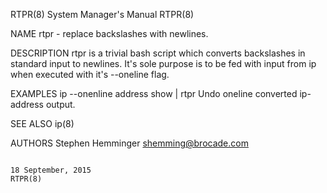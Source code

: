 RTPR(8)                                                                                    System Manager's Manual                                                                                    RTPR(8)



NAME
       rtpr - replace backslashes with newlines.


DESCRIPTION
       rtpr is a trivial bash script which converts backslashes in standard input to newlines. It's sole purpose is to be fed with input from ip when executed with it's --oneline flag.


EXAMPLES
       ip --onenline address show | rtpr
              Undo oneline converted ip-address output.


SEE ALSO
       ip(8)


AUTHORS
       Stephen Hemminger <shemming@brocade.com>



                                                                                              18 September, 2015                                                                                      RTPR(8)
